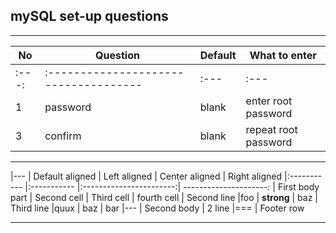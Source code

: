 ## mySQL set-up questions
-----------------------------



| No     | Question | Default | What to enter |
|--------------------------|-------------------------|-----------------------------|------------------|
| :---: | :------------------------------------ | :--- | :--- |
| 1 | password | blank | enter root password |
| 3 | confirm | blank | repeat root password |




-----------------


|---
| Default aligned | Left aligned | Center aligned | Right aligned
|:----------- |:----------- |:-----------------------:| ---------------------:
| First body part | Second cell | Third cell | fourth cell
| Second line |foo | **strong** | baz
| Third line |quux | baz | bar
|---
| Second body
| 2 line
|===
| Footer row


-----------------------------------
